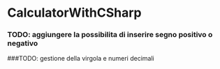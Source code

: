 # CalculatorWithCSharp

### TODO: aggiungere la possibilita di inserire segno positivo o negativo 
###TODO: gestione della virgola e numeri decimali
